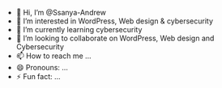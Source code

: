 - 👋 Hi, I’m @Ssanya-Andrew
- 👀 I’m interested in WordPress, Web design & cybersecurity
- 🌱 I’m currently learning cybersecurity 
- 💞️ I’m looking to collaborate on  WordPress, Web design and Cybersecurity
- 📫 How to reach me ...
- 😄 Pronouns: ...
- ⚡ Fun fact: ...

<!---
Ssanya-Andrew/Ssanya-Andrew is a ✨ special ✨ repository because its `README.md` (this file) appears on your GitHub profile.
You can click the Preview link to take a look at your changes.
--->

